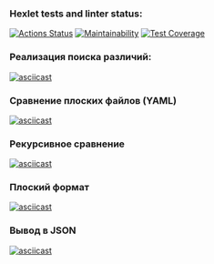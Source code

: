 ### Hexlet tests and linter status:
[![Actions Status](https://github.com/alekseychudinov/python-project-lvl2/workflows/hexlet-check/badge.svg)](https://github.com/alekseychudinov/python-project-lvl2/actions)     [![Maintainability](https://api.codeclimate.com/v1/badges/7b92b30008c33b228c95/maintainability)](https://codeclimate.com/github/alekseychudinov/python-project-lvl2/maintainability)     [![Test Coverage](https://api.codeclimate.com/v1/badges/7b92b30008c33b228c95/test_coverage)](https://codeclimate.com/github/alekseychudinov/python-project-lvl2/test_coverage)  

### Реализация поиска различий:
[![asciicast](https://asciinema.org/a/4mFjxorafRB34HGLdrmjEE0vy.svg)](https://asciinema.org/a/4mFjxorafRB34HGLdrmjEE0vy)

### Сравнение плоских файлов (YAML)
[![asciicast](https://asciinema.org/a/502786.svg)](https://asciinema.org/a/502786)

### Рекурсивное сравнение
[![asciicast](https://asciinema.org/a/504148.svg)](https://asciinema.org/a/504148)

### Плоский формат
[![asciicast](https://asciinema.org/a/504205.svg)](https://asciinema.org/a/504205)

### Вывод в JSON
[![asciicast](https://asciinema.org/a/504364.svg)](https://asciinema.org/a/504364)
